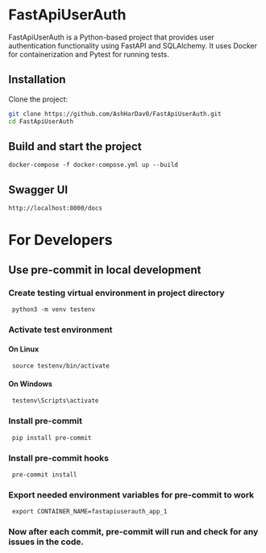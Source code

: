 # FastApiUserAuth

FastApiUserAuth is a Python-based project that provides user authentication functionality using FastAPI and SQLAlchemy. It uses Docker for containerization and Pytest for running tests.

## Installation

Clone the project:

```bash
git clone https://github.com/AshHarDav0/FastApiUserAuth.git
cd FastApiUserAuth
```

## Build and start the project
```commandline
docker-compose -f docker-compose.yml up --build
```

## Swagger UI
```commandline
http://localhost:8000/docs
```

# For Developers

## Use pre-commit in local development
### Create testing virtual environment in project directory
``` python3 -m venv testenv```

### Activate test environment
#### On Linux
``` source testenv/bin/activate```
#### On Windows
``` testenv\Scripts\activate```

### Install pre-commit
``` pip install pre-commit```

### Install pre-commit hooks
``` pre-commit install```

### Export needed environment variables for pre-commit to work
``` export CONTAINER_NAME=fastapiuserauth_app_1```

### Now after each commit, pre-commit will run and check for any issues in the code.